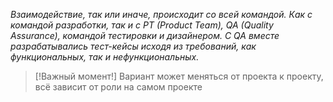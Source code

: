 *Взаимодействие, так или иначе, происходит со всей командой. Как с командой разработки, так и с PT (Product Team), QA (Quality Assurance), командой тестировки и дизайнером. С QA вместе разрабатывались тест-кейсы исходя из требований, как функциональных, так и нефункциональных.*

> [!Важный момент!]
> Вариант может меняться от проекта к проекту, всё зависит от роли на самом проекте